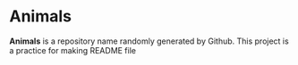 # Animals

**Animals** is a repository name  randomly generated by Github. This project is a practice for making README file
